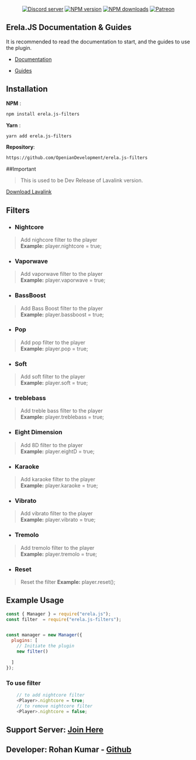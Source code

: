 
<div align="center">
    <p>
    <a href="https://menhera-chan.in/support"><img src="https://img.shields.io/discord/735899211677041099?color=5865F2&logo=discord&logoColor=white" alt="Discord server" /></a>
    <a href="https://www.npmjs.com/package/erela.js-filters"><img src="https://img.shields.io/npm/v/erela.js-filters.svg?maxAge=3600" alt="NPM version" /></a>
    <a href="https://www.npmjs.com/package/erela.js-filters"><img src="https://img.shields.io/npm/dt/erela.js-filters.svg?maxAge=3600" alt="NPM downloads" /></a>
    <a href="https://www.patreon.com/rohank05"><img src="https://img.shields.io/badge/donate-patreon-F96854.svg" alt="Patreon" /></a>
    </p>
</div>

## Erela.JS Documentation & Guides

It is recommended to read the documentation to start, and the guides to use the plugin.

- [Documentation](https://solaris.codes/projects/erelajs/docs/gettingstarted.html 'Erela.js Documentation')

- [Guides](http://projects.solaris.codes/erelajs/guides/introduction.html 'Erela.js Guides')

## Installation

**NPM** :
```sh
npm install erela.js-filters
```

**Yarn** :
```sh
yarn add erela.js-filters
```

**Repository**:
```sh
https://github.com/OpenianDevelopment/erela.js-filters
```

##Important
>This is used to be Dev Release of Lavalink version.

[Download Lavalink](https://ci.fredboat.com/repository/download/Lavalink_Build/8867:id/Lavalink.jar)
## Filters

- ### Nightcore
> Add nighcore filter to the player \
> **Example:** player.nightcore = true;
> 
- ### Vaporwave
> Add vaporwave filter to the player \
> **Example:** player.vaporwave = true;
> 
- ### BassBoost
> Add Bass Boost filter to the player \
> **Example:** player.bassboost = true;
> 
- ### Pop
> Add pop filter to the player \
> **Example:** player.pop = true;
> 
- ### Soft
> Add soft filter to the player \
> **Example:** player.soft = true;
>
- ### treblebass
> Add treble bass filter to the player \
> **Example:** player.treblebass = true;
>
- ### Eight Dimension
> Add 8D filter to the player \
> **Example:** player.eightD = true;
> 
- ### Karaoke
> Add karaoke filter to the player \
> **Example:** player.karaoke = true;
>
- ### Vibrato
> Add vibrato filter to the player \
> **Example:** player.vibrato = true;
>
- ### Tremolo
> Add tremolo filter to the player \
> **Example:** player.tremolo = true;

- ### Reset
> Reset the filter
> **Example:** player.reset();

## Example Usage

```javascript
const { Manager } = require("erela.js");
const filter  = require("erela.js-filters");


const manager = new Manager({
  plugins: [
    // Initiate the plugin
    new filter()
    
  ]
});
```
### To use filter
```javascript
    // to add nightcore filter
    <Player>.nightcore = true;
    // to remove nightcore filter
    <Player>.nightcore = false;
```

## Support Server: [Join Here](https://menhera-chan.in/support)<br>
## Developer: Rohan Kumar - [Github](https://github.com/rohank05)
